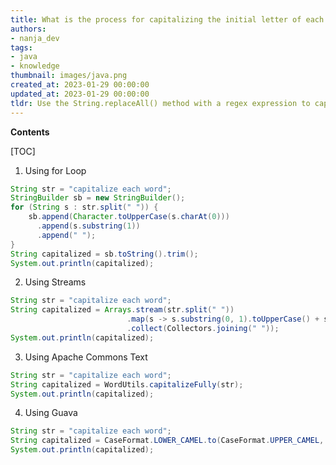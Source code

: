 ```yaml
---
title: What is the process for capitalizing the initial letter of each word in a string?
authors:
- nanja_dev
tags:
- java
- knowledge
thumbnail: images/java.png
created_at: 2023-01-29 00:00:00
updated_at: 2023-01-29 00:00:00
tldr: Use the String.replaceAll() method with a regex expression to capitalize the first character of each word in a string.
---
```


**Contents**

[TOC]

1. Using for Loop 

```java
String str = "capitalize each word";
StringBuilder sb = new StringBuilder();
for (String s : str.split(" ")) {
    sb.append(Character.toUpperCase(s.charAt(0)))
      .append(s.substring(1))
      .append(" ");
}
String capitalized = sb.toString().trim();
System.out.println(capitalized);
```

2. Using Streams 

```java
String str = "capitalize each word";
String capitalized = Arrays.stream(str.split(" "))
                          .map(s -> s.substring(0, 1).toUpperCase() + s.substring(1))
                          .collect(Collectors.joining(" "));
System.out.println(capitalized);
```

3. Using Apache Commons Text 

```java
String str = "capitalize each word";
String capitalized = WordUtils.capitalizeFully(str);
System.out.println(capitalized);
```

4. Using Guava 

```java
String str = "capitalize each word";
String capitalized = CaseFormat.LOWER_CAMEL.to(CaseFormat.UPPER_CAMEL, str);
System.out.println(capitalized);
```
